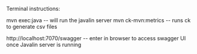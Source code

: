 Terminal instructions:

mvn exec:java -- will run the javalin server
mvn ck-mvn:metrics -- runs ck to generate csv files

http://localhost:7070/swagger -- enter in browser to access swagger UI once Javalin server is running
